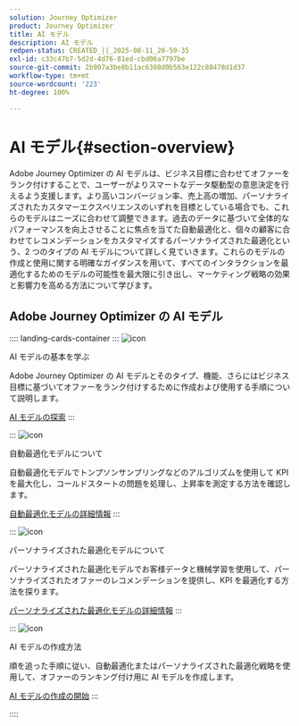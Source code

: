```yaml
---
solution: Journey Optimizer
product: Journey Optimizer
title: AI モデル
description: AI モデル
redpen-status: CREATED_||_2025-08-11_20-59-35
exl-id: c33c47b7-5d2d-4d76-81ed-cbd06a7797be
source-git-commit: 2b907a3be8b11ac6308d0b563e122c88478d1d37
workflow-type: tm+mt
source-wordcount: '223'
ht-degree: 100%

---
```


# AI モデル{#section-overview}

Adobe Journey Optimizer の AI モデルは、ビジネス目標に合わせてオファーをランク付けすることで、ユーザーがよりスマートなデータ駆動型の意思決定を行えるよう支援します。より高いコンバージョン率、売上高の増加、パーソナライズされたカスタマーエクスペリエンスのいずれを目標としている場合でも、これらのモデルはニーズに合わせて調整できます。過去のデータに基づいて全体的なパフォーマンスを向上させることに焦点を当てた自動最適化と、個々の顧客に合わせてレコメンデーションをカスタマイズするパーソナライズされた最適化という、2 つのタイプの AI モデルについて詳しく見ていきます。これらのモデルの作成と使用に関する明確なガイダンスを用いて、すべてのインタラクションを最適化するためのモデルの可能性を最大限に引き出し、マーケティング戦略の効果と影響力を高める方法について学びます。

## Adobe Journey Optimizer の AI モデル

:::: landing-cards-container
:::
![icon](https://cdn.experienceleague.adobe.com/icons/circle-play.svg)

AI モデルの基本を学ぶ

Adobe Journey Optimizer の AI モデルとそのタイプ、機能、さらにはビジネス目標に基づいてオファーをランク付けするために作成および使用する手順について説明します。

[AI モデルの探索](../using/offers/ranking/ai-models.md)
:::

:::
![icon](https://cdn.experienceleague.adobe.com/icons/chart-line.svg)

自動最適化モデルについて

自動最適化モデルでトンプソンサンプリングなどのアルゴリズムを使用して KPI を最大化し、コールドスタートの問題を処理し、上昇率を測定する方法を確認します。

[自動最適化モデルの詳細情報](../using/offers/ranking/auto-optimization-model.md)
:::

:::
![icon](https://cdn.experienceleague.adobe.com/icons/bullseye.svg)

パーソナライズされた最適化モデルについて

パーソナライズされた最適化モデルでお客様データと機械学習を使用して、パーソナライズされたオファーのレコメンデーションを提供し、KPI を最適化する方法を探ります。

[パーソナライズされた最適化モデルの詳細情報](../using/offers/ranking/personalized-optimization-model.md)
:::

:::
![icon](https://cdn.experienceleague.adobe.com/icons/list-check.svg)

AI モデルの作成方法

順を追った手順に従い、自動最適化またはパーソナライズされた最適化戦略を使用して、オファーのランキング付け用に AI モデルを作成します。

[AI モデルの作成の開始](../using/offers/ranking/create-ranking-strategies.md)
:::

::::

